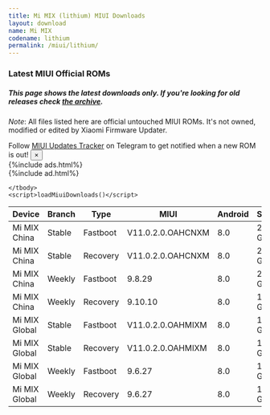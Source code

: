 ```yaml
---
title: Mi MIX (lithium) MIUI Downloads
layout: download
name: Mi MIX
codename: lithium
permalink: /miui/lithium/
---
```

### Latest MIUI Official ROMs
##### This page shows the latest downloads only. If you're looking for old releases check [the archive](/archive/miui/lithium/).
*Note*: All files listed here are official untouched MIUI ROMs. It's not owned, modified or edited by Xiaomi Firmware Updater.

<div class="alert alert-primary alert-dismissible fade show" role="alert">
    Follow <a href="https://t.me/MIUIUpdatesTracker" class="alert-link">MIUI Updates Tracker</a> on Telegram to get notified when a new ROM is out!
    <button type="button" class="close" data-dismiss="alert" aria-label="Close">
        <span aria-hidden="true">&times;</span>
    </button>
</div>
{%include ads.html%}
<div class="table-responsive-md" id="table-wrapper">
{%include ad.html%}
<table id="miui" class="display dt-responsive compact table table-striped table-hover table-sm">
    <thead class="thead-dark">
        <tr>
            <th data-ref="device">Device</th>
            <th data-ref="branch">Branch</th>
            <th data-ref="type">Type</th>
            <th data-ref="miui">MIUI</th>
            <th data-ref="android">Android</th>
            <th data-ref="size">Size</th>
            <th data-ref="size">Date</th>
            <th data-ref="link">Link</th>
        </tr>
    </thead>
    <tbody>
    <tr><td>Mi MIX China</td><td>Stable</td><td>Fastboot</td><td>V11.0.2.0.OAHCNXM</td><td>8.0</td><td>2.1 GB</td><td>2019-11-08</td><td><a href="/miui/lithium/stable/V11.0.2.0.OAHCNXM/">Download</a></td></tr>
<tr><td>Mi MIX China</td><td>Stable</td><td>Recovery</td><td>V11.0.2.0.OAHCNXM</td><td>8.0</td><td>2.0 GB</td><td>2019-11-08</td><td><a href="/miui/lithium/stable/V11.0.2.0.OAHCNXM/">Download</a></td></tr>
<tr><td>Mi MIX China</td><td>Weekly</td><td>Fastboot</td><td>9.8.29</td><td>8.0</td><td>2.1 GB</td><td>2019-08-29</td><td><a href="/miui/lithium/weekly/9.8.29/">Download</a></td></tr>
<tr><td>Mi MIX China</td><td>Weekly</td><td>Recovery</td><td>9.10.10</td><td>8.0</td><td>1.8 GB</td><td>2019-10-10</td><td><a href="/miui/lithium/weekly/9.10.10/">Download</a></td></tr>
<tr><td>Mi MIX Global</td><td>Stable</td><td>Fastboot</td><td>V11.0.2.0.OAHMIXM</td><td>8.0</td><td>1.8 GB</td><td>2019-11-13</td><td><a href="/miui/lithium/stable/V11.0.2.0.OAHMIXM/">Download</a></td></tr>
<tr><td>Mi MIX Global</td><td>Stable</td><td>Recovery</td><td>V11.0.2.0.OAHMIXM</td><td>8.0</td><td>1.7 GB</td><td>2019-11-13</td><td><a href="/miui/lithium/stable/V11.0.2.0.OAHMIXM/">Download</a></td></tr>
<tr><td>Mi MIX Global</td><td>Weekly</td><td>Fastboot</td><td>9.6.27</td><td>8.0</td><td>1.8 GB</td><td>2019-06-28</td><td><a href="/miui/lithium/weekly/9.6.27/">Download</a></td></tr>
<tr><td>Mi MIX Global</td><td>Weekly</td><td>Recovery</td><td>9.6.27</td><td>8.0</td><td>1.7 GB</td><td>2019-06-28</td><td><a href="/miui/lithium/weekly/9.6.27/">Download</a></td></tr>

    </tbody>
    <script>loadMiuiDownloads()</script>
</table>
</div>
